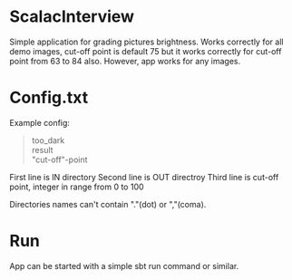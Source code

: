 # ScalacInterview

Simple application for grading pictures brightness. Works correctly for all demo images, cut-off point is default 75 but it works correctly for cut-off point from 63 to 84 also. However, app works for any images.

# Config.txt

Example config:
> too_dark <br />
> result <br />
> "cut-off"-point

First line is IN directory
Second line is OUT directroy
Third line is cut-off point, integer in range from 0 to 100

Directories names can't contain "."(dot) or ","(coma).

# Run

App can be started with a simple sbt run command or similar.
